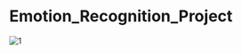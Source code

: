 ﻿# Emotion_Recognition_Project


![1](https://user-images.githubusercontent.com/61511510/205942455-3d217080-8251-49a5-a491-1d12f3f4705e.png)

